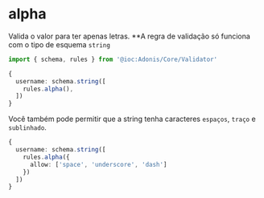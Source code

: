 # alpha

Valida o valor para ter apenas letras. **A regra de validação só funciona com o tipo de esquema `string`

```ts
import { schema, rules } from '@ioc:Adonis/Core/Validator'

{
  username: schema.string([
    rules.alpha(),
  ])
}
```

Você também pode permitir que a string tenha caracteres `espaços`, `traço` e `sublinhado`.

```ts
{
  username: schema.string([
    rules.alpha({
      allow: ['space', 'underscore', 'dash']
    })
  ])
}
```

